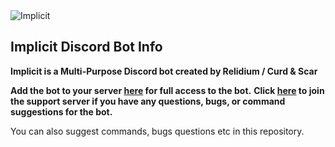 <img alt="Implicit" src="https://i.imgur.com/wEkssre.png"/>

## Implicit Discord Bot Info

**Implicit is a Multi-Purpose Discord bot created by Relidium / Curd & Scar**

**Add the bot to your server [here](https://discord.com/api/oauth2/authorize?client_id=778684305152016406&permissions=8&scope=bot) for full access to the bot.**
**Click [here](https://discord.gg/NMC6uZFVjB) to join the support server if you have any questions, bugs, or command suggestions for the bot.**

You can also suggest commands, bugs questions etc in this repository.
